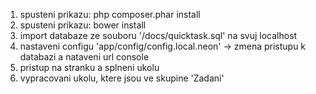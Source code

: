 1. spusteni prikazu: php composer.phar install
2. spusteni prikazu: bower install
3. import databaze ze souboru '/docs/quicktask.sql' na svuj localhost
4. nastaveni configu 'app/config/config.local.neon' -> zmena pristupu k databazi a nataveni url console
5. pristup na stranku a splneni ukolu
6. vypracovani ukolu, ktere jsou ve skupine 'Zadani'